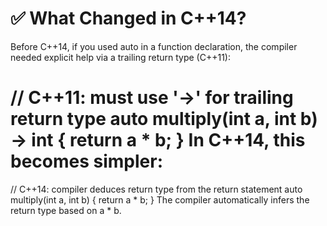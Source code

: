 ✅ What Changed in C++14?
================================================================
Before C++14, if you used auto in a function declaration, the compiler needed explicit help via a trailing return type (C++11):

// C++11: must use '->' for trailing return type
auto multiply(int a, int b) -> int {
    return a * b;
}
In C++14, this becomes simpler:
=================================================================
// C++14: compiler deduces return type from the return statement
auto multiply(int a, int b) {
    return a * b;
}
The compiler automatically infers the return type based on a * b.